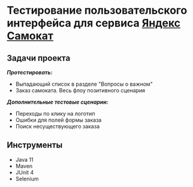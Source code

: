 # Тестирование пользовательского интерфейса для сервиса [Яндекс Самокат](https://qa-scooter.praktikum-services.ru/)


## Задачи проекта
_**Протестировать:**_

* Выпадающий список в разделе "Вопросы о важном"
* Заказ самоката. Весь флоу позитивного сценария

_**Дополнительные тестовые сценарии:**_
* Переходы по клику на логотип
* Ошибки для полей формы заказа
* Поиск несуществующего заказа
## Инструменты
* Java 11
* Maven
* JUnit 4
* Selenium
